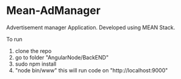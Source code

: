# Mean-AdManager
Advertisement manager Application. Developed using MEAN Stack. 

To run 
1. clone the repo
2. go to folder "AngularNode/BackEND"
3. sudo npm install
4. "node bin/www" this will run code on "http://localhost:9000"
